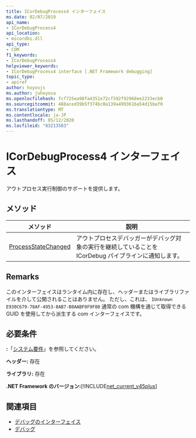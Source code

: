 ```yaml
---
title: ICorDebugProcess4 インターフェイス
ms.date: 02/07/2019
api_name:
- ICorDebugProcess4
api_location:
- mscordbi.dll
api_type:
- COM
f1_keywords:
- ICorDebugProcess4
helpviewer_keywords:
- ICorDebugProcess4 interface [.NET Framework debugging]
topic_type:
- apiref
author: hoyosjs
ms.author: juhoyosa
ms.openlocfilehash: fcf725ea98fa4351e72cf592f92968ee2233ecb0
ms.sourcegitcommit: 488aced39b5f374bc0a139a4993616a54d15baf0
ms.translationtype: MT
ms.contentlocale: ja-JP
ms.lasthandoff: 05/12/2020
ms.locfileid: "83213583"
---
```

# <a name="icordebugprocess4-interface"></a>ICorDebugProcess4 インターフェイス

アウトプロセス実行制御のサポートを提供します。

## <a name="methods"></a>メソッド

| メソッド                                                                 | 説明                                                                                             |
| ---------------------------------------------------------------------- | ------------------------------------------------------------------------------------------------------- |
| [ProcessStateChanged](icordebugprocess4-processstatechanged-method.md) | アウトプロセスデバッガーがデバッグ対象の実行を継続していることを ICorDebug パイプラインに通知します。 |

## <a name="remarks"></a>Remarks

このインターフェイスはランタイム内に存在し、ヘッダーまたはライブラリファイルを介して公開されることはありません。 ただし、これは、 `IUnknown` `E930C679-78AF-4953-8AB7-B0AABF0F9F80` 通常の com 機構を通じて取得できる GUID を使用してから派生する com インターフェイスです。

## <a name="requirements"></a>必要条件

**:**「[システム要件](../../get-started/system-requirements.md)」を参照してください。

**ヘッダー:** 存在

**ライブラリ:** 存在

**.NET Framework のバージョン:**[!INCLUDE[net_current_v45plus](../../../../includes/net-current-v20plus-md.md)]

## <a name="see-also"></a>関連項目

- [デバッグのインターフェイス](debugging-interfaces.md)
- [デバッグ](index.md)
